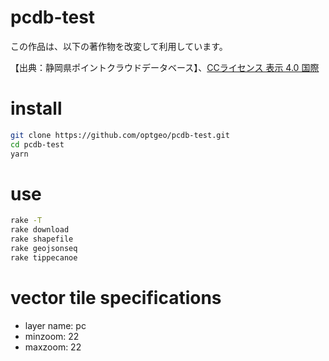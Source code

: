 # pcdb-test

この作品は、以下の著作物を改変して利用しています。

【出典：静岡県ポイントクラウドデータベース】、[CCライセンス 表示 4.0 国際](https://creativecommons.org/licenses/by/4.0/legalcode.ja)
 
# install
```zsh
git clone https://github.com/optgeo/pcdb-test.git
cd pcdb-test
yarn
```

# use
```zsh
rake -T
rake download
rake shapefile
rake geojsonseq
rake tippecanoe
```

# vector tile specifications
- layer name: pc
- minzoom: 22
- maxzoom: 22

